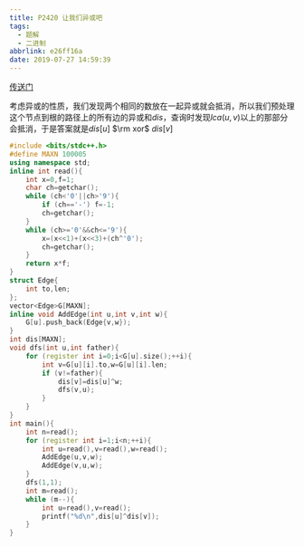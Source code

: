 ```yaml
---
title: P2420 让我们异或吧
tags:
  - 题解
  - 二进制
abbrlink: e26ff16a
date: 2019-07-27 14:59:39
---
```


[传送门](https://www.luogu.org/problem/P2420 )

考虑异或的性质，我们发现两个相同的数放在一起异或就会抵消，所以我们预处理这个节点到根的路径上的所有边的异或和$dis$，查询时发现$lca(u,v)$以上的那部分会抵消，于是答案就是$dis[u]$ $\rm xor$ $dis[v]$

```cpp
#include <bits/stdc++.h>
#define MAXN 100005
using namespace std;
inline int read(){
    int x=0,f=1;
    char ch=getchar();
    while (ch<'0'||ch>'9'){
        if (ch=='-') f=-1;
        ch=getchar();
    }
    while (ch>='0'&&ch<='9'){
        x=(x<<1)+(x<<3)+(ch^'0');
        ch=getchar();
    }
    return x*f;
}
struct Edge{
    int to,len;
};
vector<Edge>G[MAXN];
inline void AddEdge(int u,int v,int w){
    G[u].push_back(Edge{v,w});
}
int dis[MAXN];
void dfs(int u,int father){
    for (register int i=0;i<G[u].size();++i){
        int v=G[u][i].to,w=G[u][i].len;
        if (v!=father){
            dis[v]=dis[u]^w;
            dfs(v,u);
        }
    }
}
int main(){
    int n=read();
    for (register int i=1;i<n;++i){
        int u=read(),v=read(),w=read();
        AddEdge(u,v,w);
        AddEdge(v,u,w);
    }
    dfs(1,1);
    int m=read();
    while (m--){
        int u=read(),v=read();
        printf("%d\n",dis[u]^dis[v]);
    }
}
```

